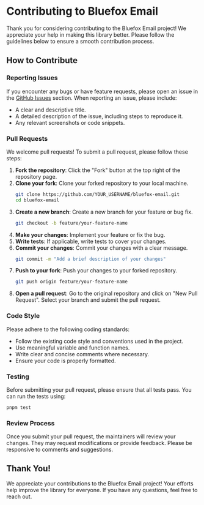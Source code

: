 # Contributing to Bluefox Email

Thank you for considering contributing to the Bluefox Email project! We appreciate your help in making this library better. Please follow the guidelines below to ensure a smooth contribution process.

## How to Contribute

### Reporting Issues

If you encounter any bugs or have feature requests, please open an issue in the [GitHub Issues](https://github.com/JamalLyons/bluefox-email/issues) section. When reporting an issue, please include:

- A clear and descriptive title.
- A detailed description of the issue, including steps to reproduce it.
- Any relevant screenshots or code snippets.

### Pull Requests

We welcome pull requests! To submit a pull request, please follow these steps:

1. **Fork the repository**: Click the "Fork" button at the top right of the repository page.
2. **Clone your fork**: Clone your forked repository to your local machine.
   ```bash
   git clone https://github.com/YOUR_USERNAME/bluefox-email.git
   cd bluefox-email
   ```
3. **Create a new branch**: Create a new branch for your feature or bug fix.
   ```bash
   git checkout -b feature/your-feature-name
   ```
4. **Make your changes**: Implement your feature or fix the bug.
5. **Write tests**: If applicable, write tests to cover your changes.
6. **Commit your changes**: Commit your changes with a clear message.
   ```bash
   git commit -m "Add a brief description of your changes"
   ```
7. **Push to your fork**: Push your changes to your forked repository.
   ```bash
   git push origin feature/your-feature-name
   ```
8. **Open a pull request**: Go to the original repository and click on "New Pull Request". Select your branch and submit the pull request.

### Code Style

Please adhere to the following coding standards:

- Follow the existing code style and conventions used in the project.
- Use meaningful variable and function names.
- Write clear and concise comments where necessary.
- Ensure your code is properly formatted.

### Testing

Before submitting your pull request, please ensure that all tests pass. You can run the tests using:

```bash
pnpm test
```

### Review Process

Once you submit your pull request, the maintainers will review your changes. They may request modifications or provide feedback. Please be responsive to comments and suggestions.

## Thank You!

We appreciate your contributions to the Bluefox Email project! Your efforts help improve the library for everyone. If you have any questions, feel free to reach out.

